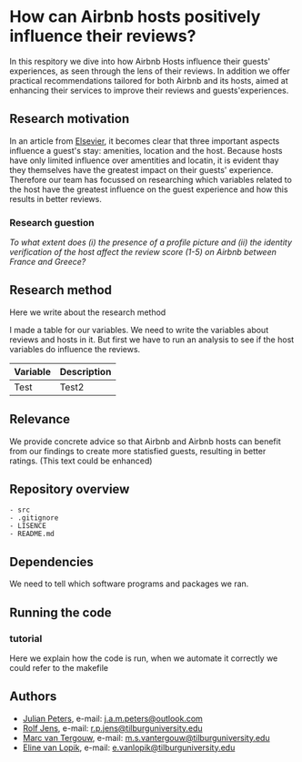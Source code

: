 # How can Airbnb hosts positively influence their reviews?

In this respitory we dive into how Airbnb Hosts influence their guests' experiences, as seen through the lens of their reviews. In addition we offer practical recommendations tailored for both Airbnb and its hosts, aimed at enhancing their services to improve their reviews and guests'experiences.

## Research motivation

In an article from [Elsevier](https://www-sciencedirect-com.tilburguniversity.idm.oclc.org/science/article/pii/S0278431917307491?casa_token=LwHcyn2IMLcAAAAA:DMpHe_sUw9c2yhfjKSd2MRoi3LbViQ7Sx503VFq3E5DuASjRJe5S5srZQ97KLfzo4U3vGiIUMg), it becomes clear that three important aspects influence a guest's stay: amenities, location and the host. Because hosts have only limited influence over amentities and locatin, it is evident thay they themselves have the greatest impact on their guests' experience. Therefore our team has focussed on researching which variables related to the host have the greatest influence on the guest experience and how this results in better reviews.

### Research guestion

_To what extent does (i) the presence of a profile picture and (ii) the identity verification of the host affect the review score (1-5) on Airbnb between France and Greece?_

## Research method

Here we write about the research method

I made a table for our variables. We need to write the variables about reviews and hosts in it. But first we have to run an analysis to see if the host variables do influence the reviews. 

|Variable                        |Description                                                                                     |
|--------------------------------|------------------------------------------------------------------------------------------------|
|Test                            |Test2                                                                         |

## Relevance

We provide concrete advice so that Airbnb and Airbnb hosts can benefit from our findings to create more statisfied guests, resulting in better ratings. (This text could be enhanced) 

## Repository overview

```
- src
- .gitignore
- LISENCE
- README.md

```

## Dependencies

We need to tell which software programs and packages we ran. 

## Running the code
### tutorial
Here we explain how the code is run, when we automate it correctly we could refer to the makefile

## Authors
- [Julian Peters](https://github.com/JulianPetersIsCoding),     e-mail: j.a.m.peters@outlook.com
- [Rolf Jens](https://github.com/RolfJens),  e-mail: r.p.jens@tilburguniversity.edu
- [Marc van Tergouw](https://github.com/MSvanTerggouw),  e-mail: m.s.vantergouw@tilburguniversity.edu
- [Eline van Lopik](https://github.com/elinevanlopik), e-mail: e.vanlopik@tilburguniversity.edu
